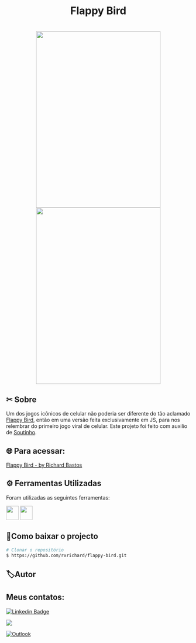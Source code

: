 
<h1 align="center">
    <p>Flappy Bird</p>
</h1>


<h1 align="center" >
    <img src="https://user-images.githubusercontent.com/33405812/125881827-9978ce05-cf8d-4ece-99a4-fdb82fe46e97.png" width="340px" height="480">
    <img src="https://user-images.githubusercontent.com/33405812/125882154-85253f94-6e6e-42a3-b0c4-3b6265cf4d1f.png"width="340px" height="480" >
    
</h1>

## ✂ Sobre

Um dos jogos icônicos de celular não poderia ser diferente do tão aclamado [Flappy Bird](rxrichard.github.io/flappy-bird), então em uma versão feita exclusivamente em JS, para nos relembrar do primeiro jogo viral de celular.
Este projeto foi feito com auxilio de [Soutinho](https://github.com/omariosouto).

## 🌐 Para acessar: 

[Flappy Bird -  by Richard Bastos](rxrichard.github.io/flappy-bird)


## ⚙️ Ferramentas Utilizadas

Foram utilizadas as seguintes ferramentas:

<p class="row">
<img src="https://logodownload.org/wp-content/uploads/2016/10/html5-logo-8.png" width="34px" height='38px'> 
 <img src="https://upload.wikimedia.org/wikipedia/commons/6/6a/JavaScript-logo.png" width="34px" height='38px'> 
</>

## 📂Como baixar o projecto

```bash
# Clonar o repositório
$ https://github.com/rxrichard/flappy-bird.git
````


## 🏷Autor
 
<h2>Meus contatos: </h2>

[![Linkedin Badge ](https://img.shields.io/badge/-LinkedIn-blue?style=for-the-badge&logo=Linkedin&logoColor=white&link=https://www.linkedin.com/in/rxrichard/) ](https://www.linkedin.com/in/rxrichard/)

<a href="https://api.whatsapp.com/send?phone=5511974490549" alt="WhatsApp">
  <img src="https://img.shields.io/badge/-whatsapp-25d366?style=for-the-badge&logo=whatsapp&logoColor=white&link=https://api.whatsapp.com/send?phone=5511974490549"/></a>

[![Outlook](https://img.shields.io/badge/-outlook-2196f3?style=for-the-badge&logo=outlook&logoColor=white&link=mailto:rxrichard@outlook.com.br)](mailto:rxrichard@outlook.com.br)



